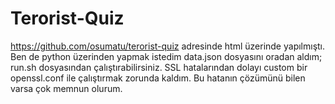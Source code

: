# Terorist-Quiz
https://github.com/osumatu/terorist-quiz adresinde html üzerinde yapılmıştı.
Ben de python üzerinden yapmak istedim data.json dosyasını oradan aldım; run.sh dosyasından çalıştırabilirsiniz.
SSL hatalarından dolayı custom bir openssl.conf ile çalıştırmak zorunda kaldım.
Bu hatanın çözümünü bilen varsa çok memnun olurum.
